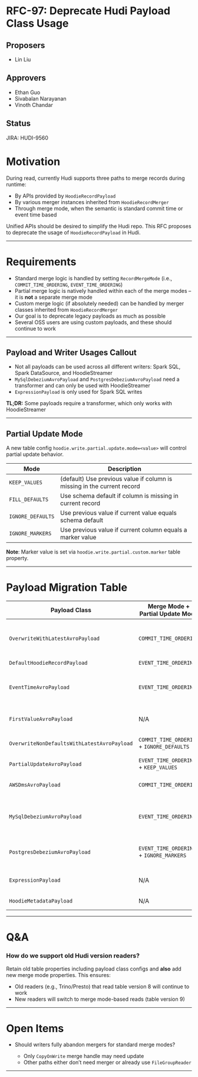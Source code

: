 <!--
  Licensed to the Apache Software Foundation (ASF) under one or more
  contributor license agreements.  See the NOTICE file distributed with
  this work for additional information regarding copyright ownership.
  The ASF licenses this file to You under the Apache License, Version 2.0
  (the "License"); you may not use this file except in compliance with
  the License.  You may obtain a copy of the License at

       http://www.apache.org/licenses/LICENSE-2.0

  Unless required by applicable law or agreed to in writing, software
  distributed under the License is distributed on an "AS IS" BASIS,
  WITHOUT WARRANTIES OR CONDITIONS OF ANY KIND, either express or implied.
  See the License for the specific language governing permissions and
  limitations under the License.
-->
# RFC-97: Deprecate Hudi Payload Class Usage

## Proposers

*   Lin Liu

## Approvers

*   Ethan Guo
*   Sivabalan Narayanan
*   Vinoth Chandar

## Status

JIRA: HUDI-9560

# Motivation

During read, currently Hudi supports three paths to merge records during runtime:

* By APIs provided by `HoodieRecordPayload`
* By various merger instances inherited from `HoodieRecordMerger`
* Through merge mode, when the semantic is standard commit time or event time based

Unified APIs should be desired to simplify the Hudi repo. This RFC proposes to deprecate the usage of `HoodieRecordPayload` in Hudi.

---

# Requirements

* Standard merge logic is handled by setting `RecordMergeMode` (i.e., `COMMIT_TIME_ORDERING`, `EVENT_TIME_ORDERING`)
* Partial merge logic is natively handled within each of the merge modes – it is **not** a separate merge mode
* Custom merge logic (if absolutely needed) can be handled by merger classes inherited from `HoodieRecordMerger`
* Our goal is to deprecate legacy payloads as much as possible
* Several OSS users are using custom payloads, and these should continue to work

---

## Payload and Writer Usages Callout

* Not all payloads can be used across all different writers: Spark SQL, Spark DataSource, and HoodieStreamer
* `MySqlDebeziumAvroPayload` and `PostgresDebeziumAvroPayload` need a transformer and can only be used with HoodieStreamer
* `ExpressionPayload` is only used for Spark SQL writes

**TL;DR:** Some payloads require a transformer, which only works with HoodieStreamer

---

## Partial Update Mode

A new table config `hoodie.write.partial.update.mode=<value>` will control partial update behavior.

| Mode              | Description                                                             |
| ----------------- | ----------------------------------------------------------------------- |
| `KEEP_VALUES`     | (default) Use previous value if column is missing in the current record |
| `FILL_DEFAULTS`   | Use schema default if column is missing in current record               |
| `IGNORE_DEFAULTS` | Use previous value if current value equals schema default               |
| `IGNORE_MARKERS`  | Use previous value if current column equals a marker value              |

**Note**: Marker value is set via `hoodie.write.partial.custom.marker` table property.

---

# Payload Migration Table

| Payload Class                               | Merge Mode + Partial Update Mode           | Changes Proposed                                                                                   | Recommendations to User                                    | Behavior / Notes                                                                                                                         |
| ------------------------------------------- | ------------------------------------------ | -------------------------------------------------------------------------------------------------- | ---------------------------------------------------------- | ---------------------------------------------------------------------------------------------------------------------------------------- |
| `OverwriteWithLatestAvroPayload`            | `COMMIT_TIME_ORDERING`                     | Set merge mode and remove payload class config                                                     | None                                                       | Custom delete markers will start working. Migration doesn't retain exact old behavior to reduce complexity.                              |
| `DefaultHoodieRecordPayload`                | `EVENT_TIME_ORDERING`                      | Set merge mode and remove payload class config                                                     | No action                                                  | No change in behavior                                                                                                                    |
| `EventTimeAvroPayload`                      | `EVENT_TIME_ORDERING`                      | Set `hoodie.write.enable.event.time.watermark.in.commit.metadata=true`                             | Set config true if this payload is detected                | Only writers are impacted (post table version 9). Event time metadata is written for this payload, not for `DefaultHoodieRecordPayload`. |
| `FirstValueAvroPayload`                     | N/A                                        | Stop support unless explicit merger class is defined                                               | Recommend users define their own merger class              | Deprecated. Previously returned old record if ordering values matched.                                                                   |
| `OverwriteNonDefaultsWithLatestAvroPayload` | `COMMIT_TIME_ORDERING` + `IGNORE_DEFAULTS` | Set partial update mode                                                                            | Add partial update mode support                            | Default values compared using schema. Writers require table version 9.                                                                   |
| `PartialUpdateAvroPayload`                  | `EVENT_TIME_ORDERING` + `KEEP_VALUES`      | Set partial update mode                                                                            | Add partial update mode support                            | Missing columns use values from the previous record                                                                                      |
| `AWSDmsAvroPayload`                         | `COMMIT_TIME_ORDERING`                     | Serialize delete marker configs into table property                                                | Upgrade readers before writers                             | Fixes for MoR readers; writer support requires table version 9                                                                           |
| `MySqlDebeziumAvroPayload`                  | `EVENT_TIME_ORDERING`                      | Create `LegacyMySqlDebeziumAvroMerger` for existing tables; new transformer for new tables         | Existing tables need no action; update transformer for new | Uses custom comparison logic for `_event_seq` like "002.3" vs "02.12" where string comparison fails but numeric parsing works            |
| `PostgresDebeziumAvroPayload`               | `EVENT_TIME_ORDERING` + `IGNORE_MARKERS`   | Set `hoodie.write.partial.update.mode=IGNORE_MARKERS` and marker as `__debezium_unavailable_value` | Full compaction and rollback of pending commits required   | Readers backward-compatible; payload logic: if column == marker → use old value, else → new value                                        |
| `ExpressionPayload`                         | N/A                                        | Leave unchanged                                                                                    | None                                                       | Under new workflow implementation; specific to Spark                                                                                     |
| `HoodieMetadataPayload`                     | N/A                                        | Create and configure specific merger class                                                         | No action                                                  | Highly custom logic; treated separately                                                                                                  |

---

# Q\&A

### How do we support old Hudi version readers?

Retain old table properties including payload class configs and **also** add new merge mode properties.
This ensures:

* Old readers (e.g., Trino/Presto) that read table version 8 will continue to work
* New readers will switch to merge mode-based reads (table version 9)

---

# Open Items

* Should writers fully abandon mergers for standard merge modes?

    * Only `CopyOnWrite` merge handle may need update
    * Other paths either don’t need merger or already use `FileGroupReader`

---
